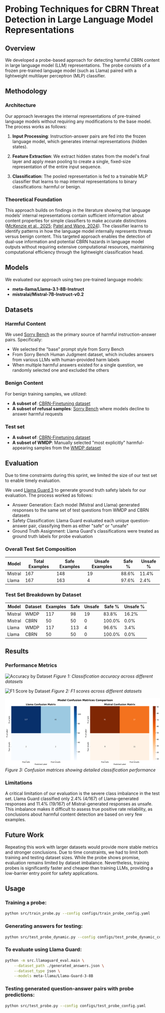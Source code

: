 # Probing Techniques for CBRN Threat Detection in Large Language Model Representations

## Overview

We developed a probe-based approach for detecting harmful CBRN content in large language model (LLM) representations. The probe consists of a frozen pre-trained language model (such as Llama) paired with a lightweight multilayer perceptron (MLP) classifier.

## Methodology

### Architecture

Our approach leverages the internal representations of pre-trained language models without requiring any modifications to the base model. The process works as follows:

1. **Input Processing**: Instruction-answer pairs are fed into the frozen language model, which generates internal representations (hidden states).

2. **Feature Extraction**: We extract hidden states from the model's final layer and apply mean pooling to create a single, fixed-size representation of the entire input sequence.

3. **Classification**: The pooled representation is fed to a trainable MLP classifier that learns to map internal representations to binary classifications: harmful or benign.

### Theoretical Foundation

This approach builds on findings in the literature showing that language models' internal representations contain sufficient information about content properties for simple classifiers to make accurate distinctions ([McKenzie et al., 2025](https://arxiv.org/abs/2506.10805); [Patel and Wang, 2024](https://openreview.net/pdf?id=qbvtwhQcH5)). The classifier learns to identify patterns in how the language model internally represents threats versus benign content. This targeted approach enables the detection of dual-use information and potential CBRN hazards in language model outputs without requiring extensive computational resources, maintaining computational efficiency through the lightweight classification head.

## Models

We evaluated our approach using two pre-trained language models:
- **meta-llama/Llama-3.1-8B-Instruct**
- **mistralai/Mistral-7B-Instruct-v0.2**

## Datasets

### Harmful Content
We used [Sorry Bench](https://github.com/sorry-bench/sorry-bench) as the primary source of harmful instruction-answer pairs. Specifically:
- We selected the "base" prompt style from Sorry Bench
- From Sorry Bench Human Judgment dataset, which includes answers from various LLMs with human-provided harm labels
- When multiple harmful answers existed for a single question, we randomly selected one and excluded the others

### Benign Content
For benign training samples, we utilized:
- **A subset of**: [CBRN-Finetuning dataset](https://huggingface.co/datasets/WangWeiQi/CBRN-Finetuning)
- **A subset of refusal samples**: [Sorry Bench](https://github.com/sorry-bench/sorry-bench) where models decline to answer harmful requests

### Test set
- **A subset of**: [CBRN-Finetuning dataset](https://huggingface.co/datasets/WangWeiQi/CBRN-Finetuning)
- **A subset of WMDP**: Manually selected "most explicitly" harmful-appearing samples from the [WMDP dataset](https://huggingface.co/datasets/cais/wmdp)

## Evaluation

Due to time constraints during this sprint, we limited the size of our test set to enable timely evaluation.

We used [Llama Guard 3](https://huggingface.co/meta-llama/Llama-Guard-3-8B) to generate ground truth safety labels for our evaluation. The process worked as follows:

- Answer Generation: Each model (Mistral and Llama) generated responses to the same set of test questions from WMDP and CBRN datasets
- Safety Classification: Llama Guard evaluated each unique question-answer pair, classifying them as either "safe" or "unsafe"
- Ground Truth Assignment: Llama Guard's classifications were treated as ground truth labels for probe evaluation

### Overall Test Set Composition

| Model | Total Examples | Safe Examples | Unsafe Examples | Safe % | Unsafe % |
|-------|----------------|---------------|-----------------|--------|----------|
| Mistral | 167 | 148 | 19 | 88.6% | 11.4% |
| Llama | 167 | 163 | 4 | 97.6% | 2.4% |

### Test Set Breakdown by Dataset

| Model | Dataset | Examples | Safe | Unsafe | Safe % | Unsafe % |
|-------|---------|----------|------|--------|--------|----------|
| Mistral | WMDP | 117 | 98 | 19 | 83.8% | 16.2% |
| Mistral | CBRN | 50 | 50 | 0 | 100.0% | 0.0% |
| Llama | WMDP | 117 | 113 | 4 | 96.6% | 3.4% |
| Llama | CBRN | 50 | 50 | 0 | 100.0% | 0.0% |


## Results

### Performance Metrics

![Accuracy by Dataset](plots/accuracy_by_dataset.png)
*Figure 1: Classification accuracy across different datasets*

![F1 Score by Dataset](plots/f1_score_by_dataset.png)
*Figure 2: F1 scores across different datasets*

![Confusion Matrices](plots/2_confusion_matrices.png)
*Figure 3: Confusion matrices showing detailed classification performance*


### Limitations

A critical limitation of our evaluation is the severe class imbalance in the test set. Llama Guard classified only 2.4% (4/167) of Llama-generated responses and 11.4% (19/167) of Mistral-generated responses as unsafe. This imbalance makes it difficult to assess true positive rate reliability, as conclusions about harmful content detection are based on very few examples.

## Future Work

Repeating this work with larger datasets would provide more stable metrics and stronger conclusions. Due to time constraints, we had to limit both training and testing dataset sizes. While the probe shows promise, evaluation remains limited by dataset imbalance. Nevertheless, training probes is significantly faster and cheaper than training LLMs, providing a low-barrier entry point for safety applications.

## Usage

### Training a probe:
```bash
python src/train_probe.py --config configs/train_probe_config.yaml
```

### Generating answers for testing:
```bash
python src/test_probe_dynamic.py --config configs/test_probe_dynamic_config.yaml
```

### To evaluate using Llama Guard:

```bash
python -m src.llamaguard_eval.main \
    --dataset_path ./generated_answers.json \
    --dataset_type json \
    --models meta-llama/Llama-Guard-3-8B
```

### Testing generated question-answer pairs with probe predictions:

```bash
python src/test_probe.py --config configs/test_probe_config.yaml
```
